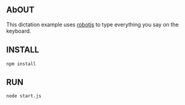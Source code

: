 ## AbOUT

This dictation example uses [robotjs](https://www.npmjs.com/package/robotjs) to
type everything you say on the keyboard.

## INSTALL

```
npm install
```

## RUN

```
node start.js
```